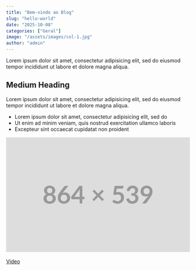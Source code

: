 ```yaml
---
title: "Bem-vindo ao Blog"
slug: "hello-world"
date: "2025-10-08"
categories: ["Geral"]
image: "/assets/images/col-1.jpg"
author: "admin"
---
```


Lorem ipsum dolor sit amet, consectetur adipisicing elit, sed do eiusmod tempor incididunt ut labore et dolore magna aliqua.

## Medium Heading

Lorem ipsum dolor sit amet, consectetur adipisicing elit, sed do eiusmod tempor incididunt ut labore et dolore magna aliqua.

- Lorem ipsum dolor sit amet, consectetur adipisicing elit, sed do
- Ut enim ad minim veniam, quis nostrud exercitation ullamco laboris
- Excepteur sint occaecat cupidatat non proident

![Imagem](/assets/images/col-1.jpg)

[Video](https://www.youtube.com/watch?v=W-j4QGAgNu8)

